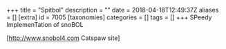 +++
title = "Spitbol"
description = ""
date = 2018-04-18T12:49:37Z
aliases = []
[extra]
id = 7005
[taxonomies]
categories = []
tags = []
+++
SPeedy ImplemenTation of snoBOL

[http://www.snobol4.com Catspaw site]
